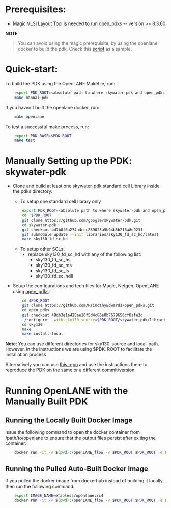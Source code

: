 # Prerequisites:
 - [Magic VLSI Layout Tool](http://opencircuitdesign.com/magic/index.html) is needed to run open_pdks -- version >= 8.3.60

**NOTE**
> You can avoid using the magic prerequisite, by using the openlane docker to build the pdk. Check this [script](../travisCI/travisBuildOld.sh) as a sample.

# Quick-start:

To build the PDK using the OpenLANE Makefile, run:
```bash
    export PDK_ROOT=<absolute path to where skywater-pdk and open_pdks will reside>
    make manual-pdk
```

If you haven't built the openlane docker, run:
```bash
    make openlane
```
To test a successful make process, run:
```bash
    export PDK_BASE=$PDK_ROOT
    make test
```

# Manually Setting up the PDK: skywater-pdk

- Clone and build at least one [skywater-pdk](https://github.com/google/skywater-pdk) standard cell Library inside the pdks directory:
    - To setup one standard cell library only

    ```bash
        export PDK_ROOT=<absolute path to where skywater-pdk and open_pdks will reside>
        cd  $PDK_ROOT
        git clone https://github.com/google/skywater-pdk.git
        cd skywater-pdk
        git checkout bd7b0f6a274a4cec839023a5b94b5b216a8d9231
        git submodule update --init libraries/sky130_fd_sc_hd/latest
        make sky130_fd_sc_hd
    ```
    - To setup other SCLs:
        - replace sky130_fd_sc_hd with any of the following list:
            - sky130_fd_sc_hs
            - sky130_fd_sc_ms
            - sky130_fd_sc_ls
            - sky130_fd_sc_hdll

- Setup the configurations and tech files for Magic, Netgen, OpenLANE using [open_pdks](https://github.com/RTimothyEdwards/open_pdks):

    ```bash
        cd $PDK_ROOT
	    git clone https://github.com/RTimothyEdwards/open_pdks.git
        cd open_pdks
        git checkout 48db3e1a428ae16f5d4c86e0b7679656cf8afe3d
        ./configure --with-sky130-source=$PDK_ROOT/skywater-pdk/libraries --with-sky130-local-path=$PDK_ROOT
		cd sky130
		make
		make install-local
    ```

**Note**: You can use different directories for sky130-source and local-path. However, in the instructions we are using $PDK_ROOT to facilitate the installation process

Alternatively you can use [this repo](https://github.com/efabless/sky130A-prebuilt) and use the instructions there to reproduce the PDK on the same or a different commit/version.

# Running OpenLANE with the Manually Built PDK

## Running the Locally Built Docker Image

Issue the following command to open the docker container from /path/to/openlane to ensure that the output files persist after exiting the container:

```bash
    docker run -it -v $(pwd):/openLANE_flow -v $PDK_ROOT:$PDK_ROOT -e PDK_ROOT=$PDK_ROOT -u $(id -u $USER):$(id -g $USER) openlane:rc4
```

## Running the Pulled Auto-Built Docker Image
If you pulled the docker image from dockerhub instead of building it locally, then run the following command:

```bash
    export IMAGE_NAME=efabless/openlane:rc4
    docker run -it -v $(pwd):/openLANE_flow -v $PDK_ROOT:$PDK_ROOT -e PDK_ROOT=$PDK_ROOT -u $(id -u $USER):$(id -g $USER) $IMAGE_NAME
```

